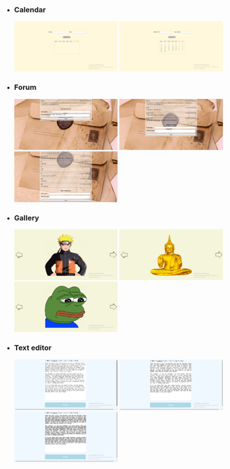 <ul>
  <li>
    <h3>Calendar</h3>
    <p>
      <img src="https://github.com/NotGasaiYuno/HTML-CSS-JS/blob/main/Attachments/Calendar/1.png" width="49.5%" />
      <img src="https://github.com/NotGasaiYuno/HTML-CSS-JS/blob/main/Attachments/Calendar/2.png" width="49.5%" />
    </p>
  </li>
  <li>
    <h3>Forum</h3>
    <p>
      <img src="https://github.com/NotGasaiYuno/HTML-CSS-JS/blob/main/Attachments/Forum/1.png" width="49.5%" />
      <img src="https://github.com/NotGasaiYuno/HTML-CSS-JS/blob/main/Attachments/Forum/2.png" width="49.5%" />
      <img src="https://github.com/NotGasaiYuno/HTML-CSS-JS/blob/main/Attachments/Forum/3.png" width="49.5%" />
    </p>
  </li>
  <li>
    <h3>Gallery</h3>
    <p>
      <img src="https://github.com/NotGasaiYuno/HTML-CSS-JS/blob/main/Attachments/Gallery/1.png" width="49.5%" />
      <img src="https://github.com/NotGasaiYuno/HTML-CSS-JS/blob/main/Attachments/Gallery/2.png" width="49.5%" />
      <img src="https://github.com/NotGasaiYuno/HTML-CSS-JS/blob/main/Attachments/Gallery/3.png" width="49.5%" />
    </p>
  </li>
  <li>
    <h3>Text editor</h3>
    <p>
      <img src="https://github.com/NotGasaiYuno/HTML-CSS-JS/blob/main/Attachments/TextEditor/1.png" width="49.5%" />
      <img src="https://github.com/NotGasaiYuno/HTML-CSS-JS/blob/main/Attachments/TextEditor/2.png" width="49.5%" />
      <img src="https://github.com/NotGasaiYuno/HTML-CSS-JS/blob/main/Attachments/TextEditor/3.png" width="49.5%" />
    </p>
  </li>
</ul>
